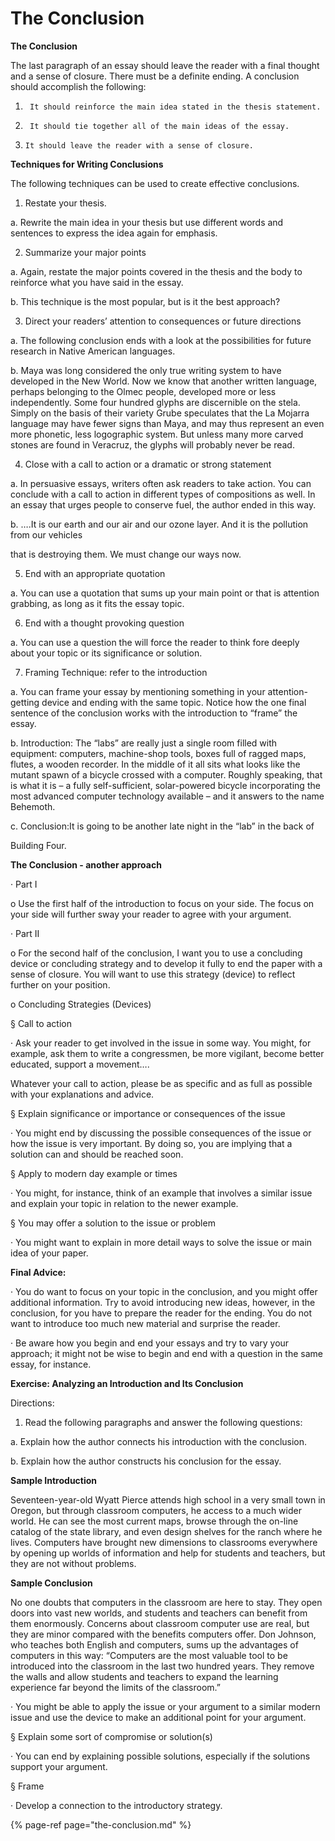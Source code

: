 # The Conclusion

**The Conclusion**

The last paragraph of an essay should leave the reader with a final thought and a sense of closure. There must be a definite ending. A conclusion should accomplish the following:

1.      It should reinforce the main idea stated in the thesis statement.

2.      It should tie together all of the main ideas of the essay.

3.     It should leave the reader with a sense of closure.

**Techniques for Writing Conclusions**

The following techniques can be used to create effective conclusions.

1.    Restate your thesis.

a.      Rewrite the main idea in your thesis but use different words and sentences to express the idea again for emphasis.

2.    Summarize your major points

a.      Again, restate the major points covered in the thesis and the body to reinforce what you have said in the essay.

b.     This technique is the most popular, but is it the best approach?

3.    Direct your readers’ attention to consequences or future directions

a.      The following conclusion ends with a look at the possibilities for future research in Native American languages.

b.      Maya was long considered the only true writing system to have developed in the New World. Now we know that another written language, perhaps belonging to the Olmec people, developed more or less independently. Some four hundred glyphs are discernible on the stela. Simply on the basis of their variety Grube speculates that the La Mojarra language may have fewer signs than Maya, and may thus represent an even more phonetic, less logographic system. But unless many more carved stones are found in Veracruz, the glyphs will probably never be read.

4.    Close with a call to action or a dramatic or strong statement

a.      In persuasive essays, writers often ask readers to take action. You can conclude with a call to action in different types of compositions as well. In an essay that urges people to conserve fuel, the author ended in this way.

b.      ….It is our earth and our air and our ozone layer.  And it is the pollution from our vehicles

that is destroying them.  We must change our ways now.

5.    End with an appropriate quotation

a.      You can use a quotation that sums up your main point or that is attention grabbing, as long as it fits the essay topic.

6.  End with a thought provoking question

a.  You can use a question the will force the reader to think fore deeply about your topic or its significance or solution.  


7.    Framing Technique: refer to the introduction

a.      You can frame your essay by mentioning something in your attention-getting device and ending with the same topic. Notice how the one final sentence of the conclusion works with the introduction to “frame” the essay.

b.     Introduction: The “labs” are really just a single room filled with equipment: computers, machine-shop tools, boxes full of ragged maps, flutes, a wooden recorder. In the middle of it all sits what looks like the mutant spawn of a bicycle crossed with a computer. Roughly speaking, that is what it is – a fully self-sufficient, solar-powered bicycle incorporating the most advanced computer technology available – and it answers to the name Behemoth.

c.      Conclusion:It is going to be another late night in the “lab” in the back of

Building Four.

**The Conclusion - another approach**

·        Part I

o   Use the first half of the introduction to focus on your side. The focus on your side will further sway your reader to agree with your argument.

·        Part II

o   For the second half of the conclusion, I want you to use a concluding device or concluding strategy and to develop it fully to end the paper with a sense of closure. You will want to use this strategy \(device\) to reflect further on your position.

o   Concluding Strategies \(Devices\)

§    Call to action

·        Ask your reader to get involved in the issue in some way. You might, for example, ask them to write a congressmen, be more vigilant, become better educated, support a movement….

Whatever your call to action, please be as specific and as full as possible with your explanations and advice.

§    Explain significance or importance or consequences of the issue

·        You might end by discussing the possible consequences of the issue or how the issue is very important. By doing so, you are implying that a solution can and should be reached soon.

§    Apply to modern day example or times

·        You might, for instance, think of an example that involves a similar issue and explain your topic in relation to the newer example.

§    You may offer a solution to the issue or problem

·        You might want to explain in more detail ways to solve the issue or main idea of your paper.

**Final Advice:**

·       You do want to focus on your topic in the conclusion, and you might offer additional information. Try to avoid introducing new ideas, however, in the conclusion, for you have to prepare the reader for the ending. You do not want to introduce too much new material and surprise the reader.  


·       Be aware how you begin and end your essays and try to vary your approach; it might not be wise to begin and end with a question in the same essay, for instance.

**Exercise:     Analyzing an Introduction and Its Conclusion**

Directions:

1.    Read the following paragraphs and answer the following questions:

a.      Explain how the author connects his introduction with the conclusion.

b.     Explain how the author constructs his conclusion for the essay.

**Sample Introduction**

Seventeen-year-old Wyatt Pierce attends high school in a very small town in Oregon, but through classroom computers, he access to a much wider world. He can see the most current maps, browse through the on-line catalog of the state library, and even design shelves for the ranch where he lives. Computers have brought new dimensions to classrooms everywhere by opening up worlds of information and help for students and teachers, but they are not without problems.

**Sample Conclusion**

No one doubts that computers in the classroom are here to stay. They open doors into vast new worlds, and students and teachers can benefit from them enormously. Concerns about classroom computer use are real, but they are minor compared with the benefits computers offer. Don Johnson, who teaches both English and computers, sums up the advantages of computers in this way: “Computers are the most valuable tool to be introduced into the classroom in the last two hundred years. They remove the walls and allow students and teachers to expand the learning experience far beyond the limits of the classroom.”

·        You might be able to apply the issue or your argument to a similar modern issue and use the device to make an additional point for your argument.

§    Explain some sort of compromise or solution\(s\)

·        You can end by explaining possible solutions, especially if the solutions support your argument.

§    Frame

·       Develop a connection to the introductory strategy.



{% page-ref page="the-conclusion.md" %}



